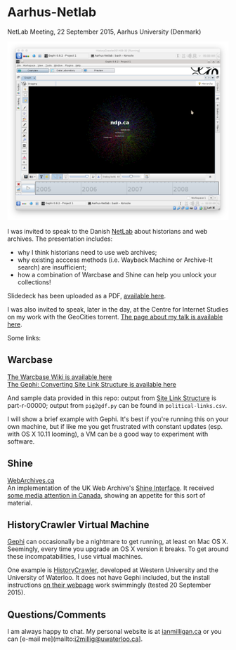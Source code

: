 # Aarhus-Netlab
NetLab Meeting, 22 September 2015, Aarhus University (Denmark)

![Virtual Machine with Gephi running](https://raw.githubusercontent.com/ianmilligan1/Aarhus-Netlab/master/Gephi-VM-In-Action.png)

I was invited to speak to the Danish [NetLab](http://netlab.dk/) about historians and web archives. The presentation includes:
- why I think historians need to use web archives;
- why existing acccess methods (i.e. Wayback Machine or Archive-It search) are insufficient;
- how a combination of Warcbase and Shine can help you unlock your collections!

Slidedeck has been uploaded as a PDF, [available here](https://github.com/ianmilligan1/Aarhus-Netlab/blob/master/Large-Scale-Web-Archive-Mining-Slidedeck.pdf).

I was also invited to speak, later in the day, at the Centre for Internet Studies on my work with the GeoCities torrent. [The page about my talk is available here](http://cfi.au.dk/news/article/artikel/cfi-seminar-web-history-geocities-and-news-websites/).

Some links:

## Warcbase
[The Warcbase Wiki is available here](https://github.com/lintool/warcbase/wiki)  
[The Gephi: Converting Site Link Structure is available here](https://github.com/lintool/warcbase/wiki/Gephi:-Converting-Site-Link-Structure-into-Dynamic-Visualization)

And sample data provided in this repo: output from [Site Link Structure](https://github.com/lintool/warcbase/wiki/Pig:-Analysis-of-Site-Link-Structure) is part-r-00000; output from `pig2gdf.py` can be found in `political-links.csv`.

I will show a brief example with Gephi. It's best if you're running this on your own machine, but if like me you get frustrated with constant updates (esp. with OS X 10.11 looming), a VM can be a good way to experiment with software.

## Shine
[WebArchives.ca](http://webarchives.ca/)  
An implementation of the UK Web Archive's [Shine Interface](https://github.com/ukwa/shine). It received [some media attention in Canada](http://www.cbc.ca/news/canada/kitchener-waterloo/waterloo-professor-restores-deleted-political-platforms-promises-1.3204877), showing an appetite for this sort of material.

## HistoryCrawler Virtual Machine
[Gephi](http://gephi.github.io/) can occasionally be a nightmare to get running, at least on Mac OS X. Seemingly, every time you upgrade an OS X version it breaks. To get around these incompatabilities, I use virtual machines. 

One example is [HistoryCrawler](http://ianmilligan.ca/historycrawler/), developed at Western University and the University of Waterloo. It does not have Gephi included, but the install instructions [on their webpage](http://gephi.github.io/users/install/) work swimmingly (tested 20 September 2015).

## Questions/Comments
I am always happy to chat. My personal website is at [ianmilligan.ca](http://ianmilligan.ca) or you can [e-mail me](mailto:i2millig@uwaterloo.ca].